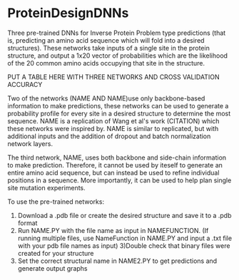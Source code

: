 # ProteinDesignDNNs

Three pre-trained DNNs for Inverse Protein Problem type predictions (that is, predicting an amino acid sequence which will fold into a desired structures).  These networks take inputs of a single site in the protein structure, and output a 1x20 vector of probabilities which are the likelihood of the 20 common amino acids occupying that site in the structure.  

PUT A TABLE HERE WITH THREE NETWORKS AND CROSS VALIDATION ACCURACY

Two of the networks (NAME AND NAME)use only backbone-based information to make predictions, these networks can be used to generate a probability profile for every site in a desired structure to determine the most sequence.  NAME is a replication of Wang et al's work (CITATION) which these networks were inspired by.  NAME is similar to replicated, but with additional inputs and the addition of dropout and batch normalization network layers.

The third network, NAME, uses both backbone and side-chain information to make prediction.  Therefore, it cannot be used by iteself to generate an entire amino acid sequence, but can instead be used to refine individual positions in a sequence.  More importantly, it can be used to help plan single site mutation experiments.  

To use the pre-trained networks:
1) Download a .pdb file or create the desired structure and save it to a .pdb format 
2) Run NAME.PY with the file name as input in NAMEFUNCTION.  (If running multiple files, use NameFunction in NAME.PY and input a .txt file with your pdb file names as input)
3)Double check that binary files were created for your structure
4) Set the correct structural name in NAME2.PY to get predictions and generate output graphs


